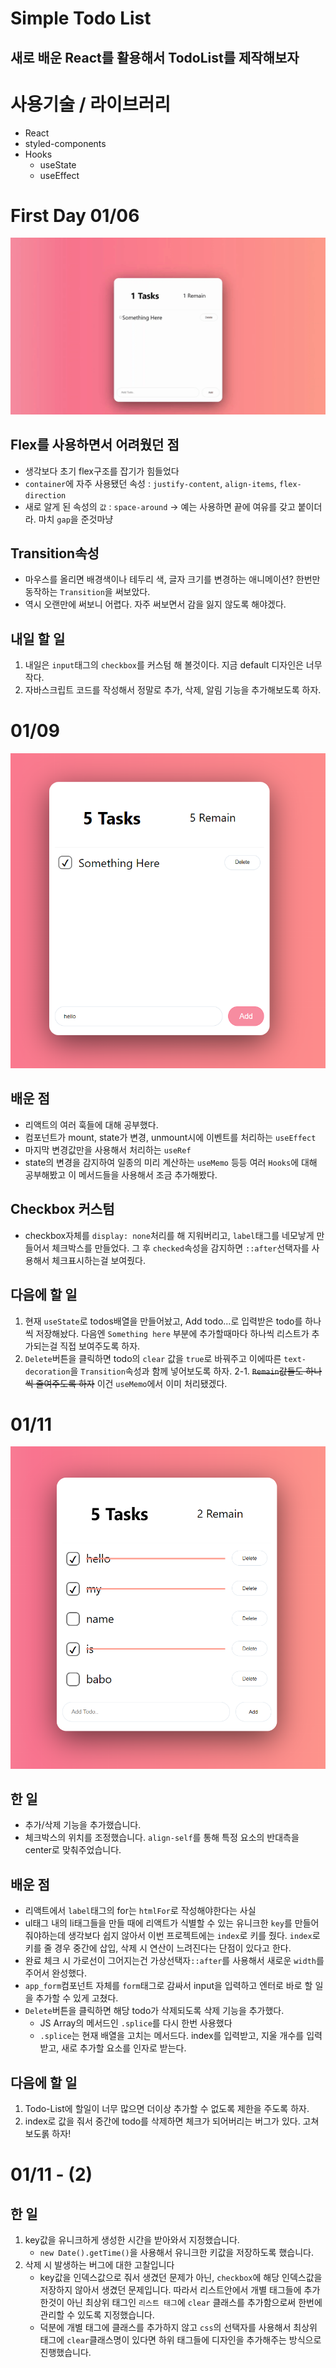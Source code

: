 # Simple Todo List

## 새로 배운 React를 활용해서 TodoList를 제작해보자

# 사용기술 / 라이브러리
- React
- styled-components
- Hooks
    - useState
    - useEffect

# First Day 01/06
<img src="./images/first_day.gif">

## Flex를 사용하면서 어려웠던 점
- 생각보다 초기 flex구조를 잡기가 힘들었다
- `container`에 자주 사용됐던 속성 : `justify-content`, `align-items`, `flex-direction`
- 새로 알게 된 속성의 `값` : `space-around` -> 예는 사용하면 끝에 여유를 갖고 붙이더라. 마치 `gap`을 준것마냥

## Transition속성
- 마우스를 올리면 배경색이나 테두리 색, 글자 크기를 변경하는 애니메이션? 한번만 동작하는 `Transition`을 써보았다. 
- 역시 오랜만에 써보니 어렵다. 자주 써보면서 감을 잃지 않도록 해야겠다.

## 내일 할 일
1. 내일은 `input`태그의 `checkbox`를 커스텀 해 볼것이다. 지금 default 디자인은 너무 작다. 
2. 자바스크립트 코드를 작성해서 정말로 추가, 삭제, 알림 기능을 추가해보도록 하자.

# 01/09
<img src="./images/second.png"/>

## 배운 점
- 리액트의 여러 훅들에 대해 공부했다. 
- 컴포넌트가 mount, state가 변경, unmount시에 이벤트를 처리하는 `useEffect`
- 마지막 변경값만을 사용해서 처리하는 `useRef`
- state의 변경을 감지하여 일종의 미리 계산하는 `useMemo` 등등 여러 `Hooks`에 대해 공부해봤고 이 메서드들을 사용해서 조금 추가해봤다.

## Checkbox 커스텀
- checkbox자체를 `display: none`처리를 해 지워버리고, `label`태그를 네모낳게 만들어서 체크박스를 만들었다. 그 후 `checked`속성을 감지하면 `::after`선택자를 사용해서 체크표시하는걸 보여줬다.

## 다음에 할 일
1. 현재 `useState`로 todos배열을 만들어놨고, Add todo...로 입력받은 todo를 하나씩 저장해놨다. 다음엔 `Something here` 부분에 추가할때마다 하나씩 리스트가 추가되는걸 직접 보여주도록 하자.
2. `Delete`버튼을 클릭하면 todo의 `clear` 값을 `true`로 바꿔주고 이에따른 `text-decoration`을 `Transition`속성과 함께 넣어보도록 하자.
2-1. <del>`Remain`값들도 하나씩 줄여주도록 하자</del> 이건 `useMemo`에서 이미 처리됐겠다.

# 01/11
<img src="./images/third.png"/>

## 한 일
- 추가/삭제 기능을 추가했습니다.
- 체크박스의 위치를 조정했습니다. `align-self`를 통해 특정 요소의 반대측을 center로 맞춰주었습니다.

## 배운 점
- 리액트에서 `label`태그의 for는 `htmlFor`로 작성해야한다는 사실
- ul태그 내의 li태그들을 만들 때에 리액트가 식별할 수 있는 유니크한 `key`를 만들어 줘야하는데 생각보다 쉽지 않아서 이번 프로젝트에는 `index`로 키를 줬다. `index`로 키를 줄 경우 중간에 삽입, 삭제 시 연산이 느려진다는 단점이 있다고 한다.
- 완료 체크 시 가로선이 그어지는건 가상선택자`::after`를 사용해서 새로운 `width`를 주어서 완성했다. 
- `app_form`컴포넌트 자체를 `form`태그로 감싸서 input을 입력하고 엔터로 바로 할 일을 추가할 수 있게 고쳤다.
- `Delete`버튼을 클릭하면 해당 todo가 삭제되도록 삭제 기능을 추가했다.
    - JS Array의 메서드인 `.splice`를 다시 한번 사용했다
    - `.splice`는 현재 배열을 고치는 메서드다. index를 입력받고, 지울 개수를 입력받고, 새로 추가할 요소를 인자로 받는다.

## 다음에 할 일
1. Todo-List에 할일이 너무 많으면 더이상 추가할 수 없도록 제한을 주도록 하자.
2. index로 값을 줘서 중간에 todo를 삭제하면 체크가 되어버리는 버그가 있다. 고쳐보도롥 하자!

# 01/11 - (2)

## 한 일
1. key값을 유니크하게 생성한 시간을 받아와서 지정했습니다.
    - ```new Date().getTime()```을 사용해서 유니크한 키값을 저장하도록 했습니다.
2. 삭제 시 발생하는 버그에 대한 고찰입니다
    - key값을 인덱스값으로 줘서 생겼던 문제가 아닌, `checkbox`에 해당 인덱스값을 저장하지 않아서 생겼던 문제입니다. 따라서 리스트안에서 개별 태그들에 추가한것이 아닌 최상위 태그인 `리스트 태그`에 `clear` 클래스를 추가함으로써 한번에 관리할 수 있도록 지정했습니다.
    -  덕분에 개별 태그에 클래스를 추가하지 않고 `css`의 선택자를 사용해서 최상위 태그에 `clear`클래스명이 있다면 하위 태그들에 디자인을 추가해주는 방식으로 진행했습니다.